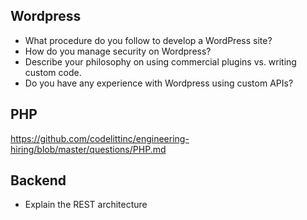 
## Wordpress
- What procedure do you follow to develop a WordPress site?
- How do you manage security on Wordpress?
- Describe your philosophy on using commercial plugins vs. writing custom code.
- Do you have any experience with Wordpress using custom APIs?

## PHP
https://github.com/codelittinc/engineering-hiring/blob/master/questions/PHP.md


## Backend
- Explain the REST architecture
